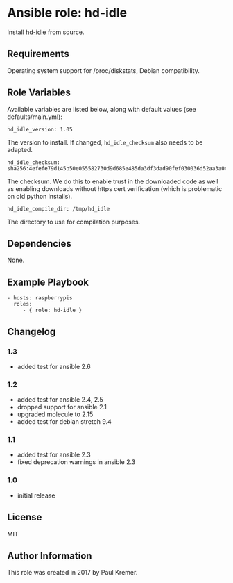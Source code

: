 Ansible role: hd-idle
=====================

Install [hd-idle](http://hd-idle.sourceforge.net/) from source.

Requirements
------------

Operating system support for /proc/diskstats, Debian compatibility.

Role Variables
--------------

Available variables are listed below, along with default values (see defaults/main.yml):

	hd_idle_version: 1.05

The version to install. If changed, `hd_idle_checksum` also needs to be adapted.

	hd_idle_checksum: sha256:4efefe79d145b50e055582730d9d685e485da3df3dad90fef030036d52aa3a0c

The checksum. We do this to enable trust in the downloaded code as well as enabling
downloads without https cert verification (which is problematic on old python installs).	

	hd_idle_compile_dir: /tmp/hd_idle

The directory to use for compilation purposes.

Dependencies
------------

None.

Example Playbook
----------------

    - hosts: raspberrypis
      roles:
         - { role: hd-idle }

Changelog
---------

### 1.3

* added test for ansible 2.6

### 1.2

* added test for ansible 2.4, 2.5
* dropped support for ansible 2.1
* upgraded molecule to 2.15
* added test for debian stretch 9.4

### 1.1

* added test for ansible 2.3
* fixed deprecation warnings in ansible 2.3

### 1.0

* initial release

License
-------

MIT

Author Information
------------------

This role was created in 2017 by Paul Kremer.
